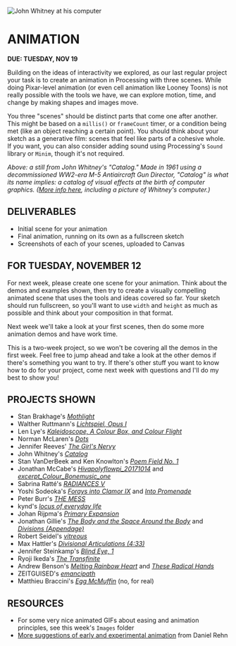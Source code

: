![John Whitney at his computer](https://raw.githubusercontent.com/jeffThompson/CreativeProgramming1/master/Images/Week09_Animation/JohnWhitneyAtHisComputer.gif)

# ANIMATION

**DUE: TUESDAY, NOV 19**  

Building on the ideas of interactivity we explored, as our last regular project your task is to create an animation in Processing with three scenes. While doing Pixar-level animation (or even cell animation like Looney Toons) is not really possible with the tools we have, we can explore motion, time, and change by making shapes and images move.

You three "scenes" should be distinct parts that come one after another. This might be based on a `millis()` or `frameCount` timer, or a condition being met (like an object reaching a certain point). You should think about your sketch as a generative film: scenes that feel like parts of a cohesive whole. If you want, you can also consider adding sound using Processing's `Sound` library or `Minim`, though it's not required.

*Above: a still from John Whitney's "Catalog." Made in 1961 using a decommissioned WW2-era M-5 Antiaircraft Gun Director, "Catalog" is what its name implies: a catalog of visual effects at the birth of computer graphics. ([More info here](https://www.awn.com/mag/issue2.5/2.5pages/2.5moritzwhitney.html), including a picture of Whitney's computer.)*  


## DELIVERABLES  

* Initial scene for your animation  
* Final animation, running on its own as a fullscreen sketch  
* Screenshots of each of your scenes, uploaded to Canvas  


## FOR TUESDAY, NOVEMBER 12  
For next week, please create one scene for your animation. Think about the demos and examples shown, then try to create a visually compelling animated scene that uses the tools and ideas covered so far. Your sketch should run fullscreen, so you'll want to use `width` and `height` as much as possible and think about your composition in that format.

Next week we'll take a look at your first scenes, then do some more animation demos and have work time.

This is a two-week project, so we won't be covering all the demos in the first week. Feel free to jump ahead and take a look at the other demos if there's something you want to try. If there's other stuff you want to know how to do for your project, come next week with questions and I'll do my best to show you!


## PROJECTS SHOWN  

* Stan Brakhage's [*Mothlight*](https://www.youtube.com/watch?v=XaGh0D2NXCA)  
* Walther Ruttmann's [*Lichtspiel, Opus I*](https://www.youtube.com/watch?v=aHZdDmYFZN0)  
* Len Lye's [*Kaleidoscope, A Colour Box, and Colour Flight*](https://www.youtube.com/watch?v=-DksmbDMDUU)  
* Norman McLaren's [*Dots*](https://www.youtube.com/watch?v=E3-vsKwQ0Cg)  
* Jennifer Reeves' [*The Girl's Nervy*](https://www.youtube.com/watch?v=P_9D_JB3TBA)  
* John Whitney's [*Catalog*](https://www.youtube.com/watch?v=TbV7loKp69s)  
* Stan VanDerBeek and Ken Knowlton's [*Poem Field No. 1*](https://www.youtube.com/watch?v=OsNmrCgwwQM)  
* Jonathan McCabe's [*Hivapolyflowpi_20171014*](https://vimeo.com/238159175) and [*excerpt_Colour_Bonemusic_one*](https://vimeo.com/253096080)  
* Sabrina Ratté's [*RADIANCES V*](https://vimeo.com/245596919)  
* Yoshi Sodeoka's [*Forays into Clamor IX*](https://vimeo.com/313601580) and [*Into Promenade*](https://vimeo.com/297493367)  
* Peter Burr's [*THE MESS*](https://vimeo.com/161315453)  
* kynd's [*locus of everyday life*](https://vimeo.com/102100702)  
* Johan Rijpma's [*Primary Expansion*](https://vimeo.com/54731607)  
* Jonathan Gillie's [*The Body and the Space Around the Body*](https://vimeo.com/284604090) and [*Divisions (Appendage)*](https://vimeo.com/195354644)  
* Robert Seidel's [*vitreous*](https://vimeo.com/148470865)  
* Max Hattler's [*Divisional Articulations (4:33)*](https://vimeo.com/218815513)  
* Jennifer Steinkamp's [*Blind Eye, 1*](https://www.youtube.com/watch?v=pzBnRdm6oxQ)  
* Ryoji Ikeda's [*The Transfinite*](https://www.youtube.com/watch?v=omDK2Cm2mwo)  
* Andrew Benson's [*Melting Rainbow Heart*](https://vimeo.com/79273630) and [*These Radical Hands*](https://vimeo.com/35479926)  
* ZEITGUISED's [*emancipath*](https://www.zeitguised.com/emancipath#monobloc1-1)  
* Matthieu Braccini's [*Egg McMuffin*](https://vimeo.com/354894903) (no, for real)  


## RESOURCES  

* For some very nice animated GIFs about easing and animation principles, see this week's `Images` folder  
* [More suggestions of early and experimental animation](http://zzz.softdetours.com/animation) from Daniel Rehn

